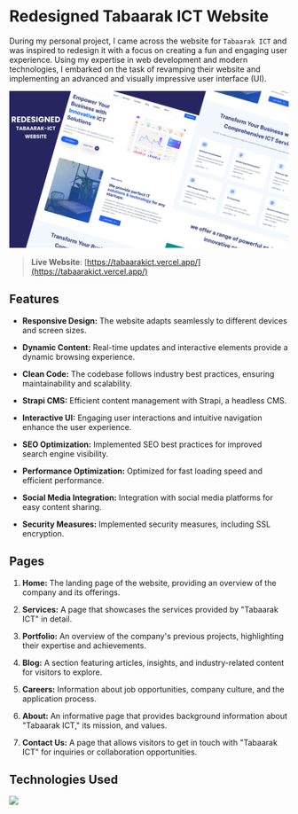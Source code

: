 # Redesigned Tabaarak ICT Website

During my personal project, I came across the website for `Tabaarak ICT` and was inspired to redesign it with a focus on creating a fun and engaging user experience. Using my expertise in web development and modern technologies, I embarked on the task of revamping their website and implementing an advanced and visually impressive user interface (UI).

[![Portfolio Preview](./public/assets/TABAARAK-ICT%20Thumbnail.svg)](https://tabaarakict.vercel.app/)

> **Live Website**: [https://tabaarakict.vercel.app/](https://tabaarakict.vercel.app/)

## Features

- **Responsive Design:** The website adapts seamlessly to different devices and screen sizes.

- **Dynamic Content:** Real-time updates and interactive elements provide a dynamic browsing experience.

- **Clean Code:** The codebase follows industry best practices, ensuring maintainability and scalability.

- **Strapi CMS:** Efficient content management with Strapi, a headless CMS.

- **Interactive UI:** Engaging user interactions and intuitive navigation enhance the user experience.

- **SEO Optimization:** Implemented SEO best practices for improved search engine visibility.

- **Performance Optimization:** Optimized for fast loading speed and efficient performance.

- **Social Media Integration:** Integration with social media platforms for easy content sharing.

- **Security Measures:** Implemented security measures, including SSL encryption.

## Pages

1. **Home:** The landing page of the website, providing an overview of the company and its offerings.

2. **Services:** A page that showcases the services provided by "Tabaarak ICT" in detail.

3. **Portfolio:** An overview of the company's previous projects, highlighting their expertise and achievements.

4. **Blog:** A section featuring articles, insights, and industry-related content for visitors to explore.

5. **Careers:** Information about job opportunities, company culture, and the application process.

6. **About:** An informative page that provides background information about "Tabaarak ICT," its mission, and values.

7. **Contact Us:** A page that allows visitors to get in touch with "Tabaarak ICT" for inquiries or collaboration opportunities.

## Technologies Used

<img src="https://skillicons.dev/icons?i=next,ts,tailwind,graphql,vercel,cmc&perline=13" />
